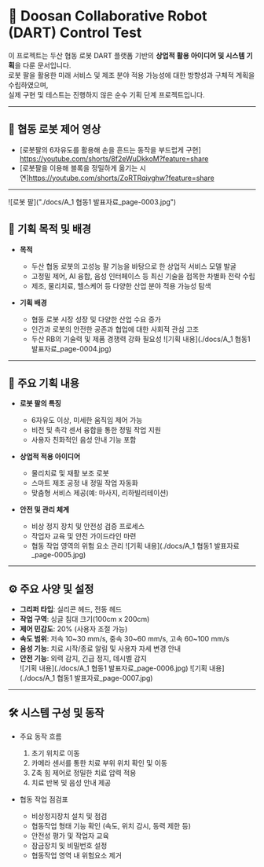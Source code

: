 # 🤖 Doosan Collaborative Robot (DART) Control Test

이 프로젝트는 두산 협동 로봇 DART 플랫폼 기반의 **상업적 활용 아이디어 및 시스템 기획**을 다룬 문서입니다.  
로봇 팔을 활용한 미래 서비스 및 제조 분야 적용 가능성에 대한 방향성과 구체적 계획을 수립하였으며,  
실제 구현 및 테스트는 진행하지 않은 순수 기획 단계 프로젝트입니다.

---
## 🎥 협동 로봇 제어 영상
- [로봇팔의 6자유도를 활용해 손을 흔드는 동작을 부드럽게 구현] https://youtube.com/shorts/8f2eWuDkkoM?feature=share
- [로봇팔을 이용해 블록을 정밀하게 옮기는 시연]https://youtube.com/shorts/ZoRTRqiyghw?feature=share
---
![로봇 팔]("./docs/A_1 협동1 발표자료_page-0003.jpg")


## 📌 기획 목적 및 배경

- **목적**  
  - 두산 협동 로봇의 고성능 팔 기능을 바탕으로 한 상업적 서비스 모델 발굴  
  - 고정밀 제어, AI 융합, 음성 인터페이스 등 최신 기술을 접목한 차별화 전략 수립  
  - 제조, 물리치료, 헬스케어 등 다양한 산업 분야 적용 가능성 탐색

- **기획 배경**  
  - 협동 로봇 시장 성장 및 다양한 산업 수요 증가  
  - 인간과 로봇의 안전한 공존과 협업에 대한 사회적 관심 고조  
  - 두산 RB의 기술력 및 제품 경쟁력 강화 필요성
![기획 내용](./docs/A_1 협동1 발표자료_page-0004.jpg)
---

## 📝 주요 기획 내용

- **로봇 팔의 특징**  
  - 6자유도 이상, 미세한 움직임 제어 가능  
  - 비전 및 촉각 센서 융합을 통한 정밀 작업 지원  
  - 사용자 친화적인 음성 안내 기능 포함  

- **상업적 적용 아이디어**  
  - 물리치료 및 재활 보조 로봇  
  - 스마트 제조 공정 내 정밀 작업 자동화  
  - 맞춤형 서비스 제공(예: 마사지, 리하빌리테이션)  

- **안전 및 관리 체계**  
  - 비상 정지 장치 및 안전성 검증 프로세스  
  - 작업자 교육 및 안전 가이드라인 마련  
  - 협동 작업 영역의 위험 요소 관리
![기획 내용](./docs/A_1 협동1 발표자료_page-0005.jpg)
---

## ⚙️ 주요 사양 및 설정

- **그리퍼 타입**: 실리콘 헤드, 전동 헤드  
- **작업 구역**: 싱글 침대 크기(100cm x 200cm)  
- **제어 민감도**: 20% (사용자 조절 가능)  
- **속도 범위**: 저속 10~30 mm/s, 중속 30~60 mm/s, 고속 60~100 mm/s  
- **음성 기능**: 치료 시작/종료 알림 및 사용자 자세 변경 안내  
- **안전 기능**: 외력 감지, 긴급 정지, 데시벨 감지  
![기획 내용](./docs/A_1 협동1 발표자료_page-0006.jpg)
![기획 내용](./docs/A_1 협동1 발표자료_page-0007.jpg)
---

## 🛠 시스템 구성 및 동작

- 주요 동작 흐름  
  1. 초기 위치로 이동  
  2. 카메라 센서를 통한 치료 부위 위치 확인 및 이동  
  3. Z축 힘 제어로 정밀한 치료 압력 적용  
  4. 치료 반복 및 음성 안내 제공  

- 협동 작업 점검표  
  - 비상정지장치 설치 및 점검  
  - 협동작업 형태 기능 확인 (속도, 위치 감시, 동력 제한 등)  
  - 안전성 평가 및 작업자 교육  
  - 잠금장치 및 비밀번호 설정  
  - 협동작업 영역 내 위험요소 제거  

